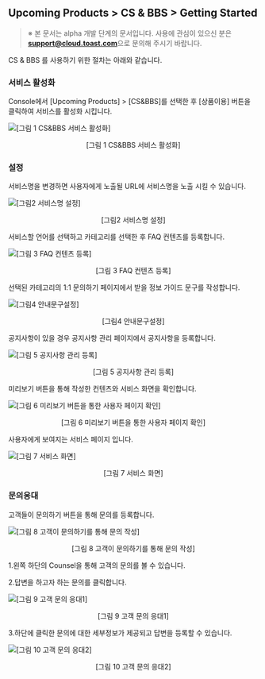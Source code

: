 ## Upcoming Products > CS & BBS > Getting Started 

> ※ 본 문서는 alpha 개발 단계의 문서입니다.
> 사용에 관심이 있으신 분은 **support@cloud.toast.com**으로 문의해 주시기 바랍니다.

CS & BBS 를 사용하기 위한 절차는 아래와 같습니다.

### 서비스 활성화

Console에서 [Upcoming Products] > [CS&BBS]를 선택한 후 [상품이용] 버튼을 클릭하여 서비스를 활성화 시킵니다.

![[그림 1 CS&BBS 서비스 활성화]](http://static.toastoven.net/toastcloud/static/common/img/cms_img/launching/img_14.jpg)
<center>[그림 1 CS&BBS 서비스 활성화]</center>

### 설정

서비스명을 변경하면 사용자에게 노출될 URL에 서비스명을 노출 시킬 수 있습니다.

![[그림2 서비스명 설정]](http://static.toastoven.net/toastcloud/static/common/img/cms_img/launching/img_15.jpg)
<center>[그림2 서비스명 설정]</center>

서비스할 언어를 선택하고 카테고리를 선택한 후 FAQ 컨텐츠를 등록합니다.

![[그림 3 FAQ 컨텐츠 등록]](http://static.toastoven.net/toastcloud/static/common/img/cms_img/launching/img_16.jpg)
<center>[그림 3 FAQ 컨텐츠 등록]</center>

선택된 카테고리의 1:1 문의하기 페이지에서 받을 정보 가이드 문구를 작성합니다.

![[그림4 안내문구설정]](http://static.toastoven.net/toastcloud/static/common/img/cms_img/launching/img_17.jpg)
<center>[그림4 안내문구설정]</center>

공지사항이 있을 경우 공지사항 관리 페이지에서 공지사항을 등록합니다.

![[그림 5 공지사항 관리 등록]](http://static.toastoven.net/toastcloud/static/common/img/cms_img/launching/img_23.jpg)
<center>[그림 5 공지사항 관리 등록]</center>

미리보기 버튼을 통해 작성한 컨텐츠와 서비스 화면을 확인합니다.

![[그림 6 미리보기 버튼을 통한 사용자 페이지 확인]](http://static.toastoven.net/toastcloud/static/common/img/cms_img/launching/img_24.jpg)
<center>[그림 6 미리보기 버튼을 통한 사용자 페이지 확인]</center>

사용자에게 보여지는 서비스 페이지 입니다.

![[그림 7 서비스 화면]](http://static.toastoven.net/toastcloud/static/common/img/cms_img/launching/img_18.jpg)
<center>[그림 7 서비스 화면]</center>

### 문의응대

고객들이 문의하기 버튼을 통해 문의를 등록합니다.

![[그림 8 고객이 문의하기를 통해 문의 작성]](http://static.toastoven.net/toastcloud/static/common/img/cms_img/launching/img_25.jpg)
<center>[그림 8 고객이 문의하기를 통해 문의 작성]</center>

1.왼쪽 하단의 Counsel을 통해 고객의 문의를 볼 수 있습니다.

2.답변을 하고자 하는 문의를 클릭합니다.

![[그림 9 고객 문의 응대1]](http://static.toastoven.net/toastcloud/static/common/img/cms_img/launching/img_26.jpg)
<center>[그림 9 고객 문의 응대1]</center>

3.하단에 클릭한 문의에 대한 세부정보가 제공되고 답변을 등록할 수 있습니다.

![[그림 10 고객 문의 응대2]](http://static.toastoven.net/toastcloud/static/common/img/cms_img/launching/img_27.jpg)
<center>[그림 10 고객 문의 응대2]</center>
